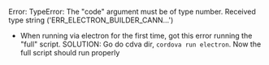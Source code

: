 Error: TypeError: The "code" argument must be of type number. Received type string ('ERR_ELECTRON_BUILDER_CANN...')

- When running via electron for the first time, got this error running the "full" script.
  SOLUTION: Go do cdva dir, `cordova run electron`. Now the full script should run properly
